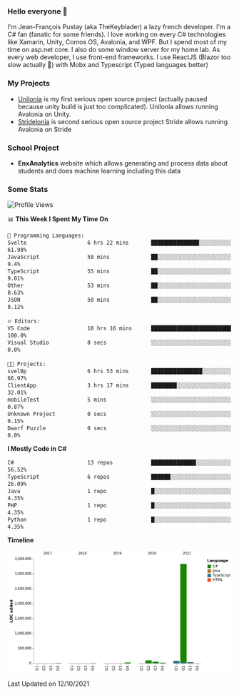 ### Hello everyone 👋

I'm Jean-François Pustay (aka TheKeyblader) a lazy french developer. I'm a C# fan (fanatic for some friends). I love working on every C# technologies like Xamarin, Unity, Comos OS, Avalonia, and WPF.  But I spend most of my time on asp.net core. I also do some window server for my home lab. As every web developer, I use front-end frameworks. I use ReactJS (Blazor too slow actually 🙂) with Mobx and Typescript (Typed languages better)

### My Projects

* [Unilonia](https://github.com/TheKeyblader/Unilonia) is my first serious open source project (actually paused because unity build is just too complicated).
  Unilonia allows running Avalonia on Unity.
* [Stridelonia](https://github.com/TheKeyblader/Stridelonia) is second serious open source project
  Stride allows running Avalonia on Stride

### School Project

* __EnxAnalytics__ website which allows generating and process data about  students and does machine learning including this data 

### Some Stats

<!--START_SECTION:waka-->
![Profile Views](http://img.shields.io/badge/Profile%20Views-1-blue)

📊 **This Week I Spent My Time On** 

```text
💬 Programming Languages: 
Svelte                   6 hrs 22 mins       ███████████████░░░░░░░░░░   61.98% 
JavaScript               58 mins             ██░░░░░░░░░░░░░░░░░░░░░░░   9.4% 
TypeScript               55 mins             ██░░░░░░░░░░░░░░░░░░░░░░░   9.01% 
Other                    53 mins             ██░░░░░░░░░░░░░░░░░░░░░░░   8.63% 
JSON                     50 mins             ██░░░░░░░░░░░░░░░░░░░░░░░   8.12%

🔥 Editors: 
VS Code                  10 hrs 16 mins      █████████████████████████   100.0% 
Visual Studio            0 secs              ░░░░░░░░░░░░░░░░░░░░░░░░░   0.0%

🐱‍💻 Projects: 
svelBp                   6 hrs 53 mins       ████████████████░░░░░░░░░   66.97% 
ClientApp                3 hrs 17 mins       ████████░░░░░░░░░░░░░░░░░   32.01% 
mobileTest               5 mins              ░░░░░░░░░░░░░░░░░░░░░░░░░   0.87% 
Unknown Project          0 secs              ░░░░░░░░░░░░░░░░░░░░░░░░░   0.15% 
Dwarf Puzzle             0 secs              ░░░░░░░░░░░░░░░░░░░░░░░░░   0.0%

```

**I Mostly Code in C#** 

```text
C#                       13 repos            ██████████████░░░░░░░░░░░   56.52% 
TypeScript               6 repos             ██████░░░░░░░░░░░░░░░░░░░   26.09% 
Java                     1 repo              █░░░░░░░░░░░░░░░░░░░░░░░░   4.35% 
PHP                      1 repo              █░░░░░░░░░░░░░░░░░░░░░░░░   4.35% 
Python                   1 repo              █░░░░░░░░░░░░░░░░░░░░░░░░   4.35%

```


**Timeline**

![Chart not found](https://raw.githubusercontent.com/TheKeyblader/TheKeyblader/main/charts/bar_graph.png) 


 Last Updated on 12/10/2021
<!--END_SECTION:waka-->

<!--
**TheKeyblader/TheKeyblader** is a ✨ _special_ ✨ repository because its `README.md` (this file) appears on your GitHub profile.

Here are some ideas to get you started:

- 🔭 I’m currently working on ...
- 🌱 I’m currently learning ...
- 👯 I’m looking to collaborate on ...
- 🤔 I’m looking for help with ...
- 💬 Ask me about ...
- 📫 How to reach me: ...
- 😄 Pronouns: ...
- ⚡ Fun fact: ...
-->
